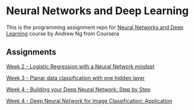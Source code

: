 # Neural Networks and Deep Learning

This is the programming assignment repo for [Neural Networks and Deep Learning](https://www.coursera.org/learn/neural-networks-deep-learning) course by Andrew Ng from Coursera

## Assignments
[Week 2 - Logistic Regression with a Neural Network mindset](Logistic_Regression_with_a_Neural_Network_mindset.ipynb)

[Week 3 - Planar data classification with one hidden layer](Planar_data_classification_with_onehidden_layer.ipynb)

[Week 4 - Building your Deep Neural Network: Step by Step](Building_your_Deep_Neural_Network_Step_by_Step.ipynb)

[Week 4 - Deep Neural Network for Image Classification: Application](Deep+Neural+Network+-+Application.ipynb)
